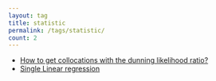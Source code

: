 ```yaml
---
layout: tag
title: statistic
permalink: /tags/statistic/
count: 2
---
```


- [How to get collocations with the dunning likelihood ratio?](https://clementbm.github.io/theory/2023/01/18/nltk-dunning-likelihood-collocation.html)
- [Single Linear regression](https://kination.github.io/posts/2017-06-11-single-linear-regression/)
